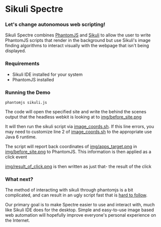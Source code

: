 # Sikuli Spectre

### Let's change autonomous web scripting!
Sikuli Spectre combines [PhantomJS](http://phantomjs.org) and [Sikuli](http://sikuli.org) to allow the user to write PhantomJS scripts that render in the background but use Sikuli's image finding algorithms to interact visually with the webpage that isn't being displayed.

### Requirements
* Sikuli IDE installed for your system
* PhantomJS installed

### Running the Demo
```
phantomjs sikuli.js
```

The code will open the specified site and write the behind the scenes output that the headless webkit is looking at to [img/before_site.png](https://github.com/vgmoose/sikuli-spectre/blob/master/img/before_site.png)

It will then run the sikuli script via [image_coords.sh](https://github.com/vgmoose/sikuli-spectre/blob/master/image_coords.sh). If this line errors, you may need to customize line 2 of [image_coords.sh](https://github.com/vgmoose/sikuli-spectre/blob/master/image_coords.sh) to the appropriate use Java 6 runtime.

The script will report back coordinates of [img/apps_target.png](https://github.com/vgmoose/sikuli-spectre/blob/master/img/apps_target.png) in [img/before_site.png](https://github.com/vgmoose/sikuli-spectre/blob/master/img/before_site.png) to PhantomJS. This information is then applied as a click event

[img/result_of_click.png](https://github.com/vgmoose/sikuli-spectre/blob/master/img/result_of_click.png) is then written as just that- the result of the click

### What next?
The method of interacting with sikuli through phantomjs is a bit complicated, and can result in an ugly script fast that is [hard to follow](https://github.com/vgmoose/sikuli-spectre/blob/master/spire.js).

Our primary goal is to make Spectre easier to use and interact with, much like Sikuli IDE does for the desktop. Simple and easy-to-use image based web automation will hopefully improve everyone's personal experience on the Internet.